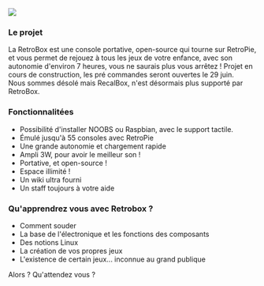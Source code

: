 <div class="image-header">
	<img src="https://static.retrobox.tech/img/logo/illustration.png"/>
</div>


### Le projet

La RetroBox est une console portative, open-source qui tourne sur RetroPie, et vous permet de rejouez à tous les jeux de votre enfance, avec son autonomie d'environ 7 heures, vous ne saurais plus vous arrêtez !
Projet en cours de construction, les pré commandes seront ouvertes le 29 juin.
<br>
Nous sommes désolé mais RecalBox, n'est désormais plus supporté par RetroBox.

### Fonctionnalitées

 - Possibilité d'installer NOOBS ou Raspbian, avec le support tactile.
 - Émulé jusqu'à 55 consoles avec RetroPie
 - Une grande autonomie et chargement rapide
 - Ampli 3W, pour avoir le meilleur son !
 - Portative, et open-source !
 - Espace illimité !
 - Un wiki ultra fourni
 - Un staff toujours à votre aide

### Qu'apprendrez vous avec Retrobox ?

- Comment souder
- La base de l'électronique et les fonctions des composants
- Des notions Linux
- La création de vos propres jeux
- L'existence de certain jeux... inconnue au grand publique

<div class="docs-alert info">
  <i class="icon fas fa-shopping-cart"></i>
  <p>Alors ? Qu'attendez vous ?</p>
</div>
